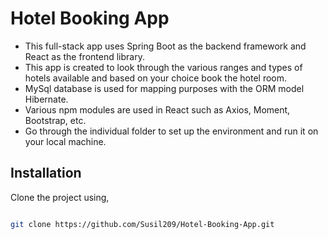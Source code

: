 # Hotel Booking App 

* This full-stack app uses Spring Boot as the backend framework and React as the frontend library.
* This app is created to look through the various ranges and types of hotels available and based on your choice book the hotel room.
* MySql database is used for mapping purposes with the ORM model Hibernate.
* Various npm modules are used in React such as Axios, Moment, Bootstrap, etc.
* Go through the individual folder to set up the environment and run it on your local machine.

## Installation

Clone the project using,

```bash

git clone https://github.com/Susil209/Hotel-Booking-App.git
```
